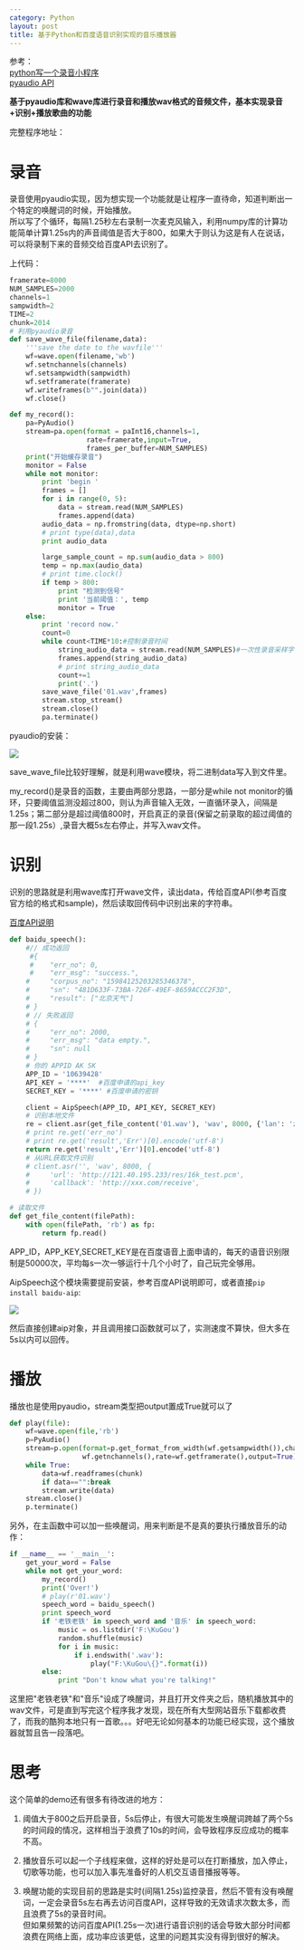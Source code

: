 ```yaml
---
category: Python
layout: post
title: 基于Python和百度语音识别实现的音乐播放器
---
```


参考：  
[python写一个录音小程序](http://blog.csdn.net/yexiaohhjk/article/details/73132562)   
[pyaudio API](http://people.csail.mit.edu/hubert/pyaudio/docs/#class-stream)

**基于pyaudio库和wave库进行录音和播放wav格式的音频文件，基本实现录音+识别+播放歌曲的功能**  

完整程序地址： []()
# 录音

录音使用pyaudio实现，因为想实现一个功能就是让程序一直待命，知道判断出一个特定的唤醒词的时候，开始播放。  
所以写了个循环，每隔1.25秒左右录制一次麦克风输入，利用numpy库的计算功能简单计算1.25s内的声音阈值是否大于800，如果大于则认为这是有人在说话，可以将录制下来的音频交给百度API去识别了。  

上代码：
```python
framerate=8000
NUM_SAMPLES=2000
channels=1
sampwidth=2
TIME=2
chunk=2014
# 利用pyaudio录音
def save_wave_file(filename,data):
    '''save the date to the wavfile'''
    wf=wave.open(filename,'wb')
    wf.setnchannels(channels)
    wf.setsampwidth(sampwidth)
    wf.setframerate(framerate)
    wf.writeframes(b"".join(data))
    wf.close()

def my_record():
    pa=PyAudio()
    stream=pa.open(format = paInt16,channels=1,
                   rate=framerate,input=True,
                   frames_per_buffer=NUM_SAMPLES)
    print("开始缓存录音")
    monitor = False
    while not monitor:
        print 'begin '
        frames = []
        for i in range(0, 5):
            data = stream.read(NUM_SAMPLES)
            frames.append(data)
        audio_data = np.fromstring(data, dtype=np.short)
        # print type(data),data
        print audio_data

        large_sample_count = np.sum(audio_data > 800)
        temp = np.max(audio_data)
        # print time.clock()
        if temp > 800:
            print "检测到信号"
            print '当前阈值：', temp
            monitor = True
    else:
        print 'record now.'
        count=0
        while count<TIME*10:#控制录音时间
            string_audio_data = stream.read(NUM_SAMPLES)#一次性录音采样字节大小
            frames.append(string_audio_data)
            # print string_audio_data
            count+=1
            print('.')
        save_wave_file('01.wav',frames)
        stream.stop_stream()
        stream.close()
        pa.terminate()
```  

pyaudio的安装： 

![](http://oon3ys1qt.bkt.clouddn.com/pip_install_pyaudio.png)

save_wave_file比较好理解，就是利用wave模块，将二进制data写入到文件里。  

my_record()是录音的函数，主要由两部分思路，一部分是while not monitor的循环，只要阈值监测没超过800，则认为声音输入无效，一直循环录入，间隔是1.25s；第二部分是超过阈值800时，开启真正的录音(保留之前录取的超过阈值的那一段1.25s）,录音大概5s左右停止，并写入wav文件。  

# 识别
识别的思路就是利用wave库打开wave文件，读出data，传给百度API(参考百度官方给的格式和sample)，然后读取回传码中识别出来的字符串。  

[百度API说明](http://ai.baidu.com/docs#/ASR-Online-Python-SDK/top)   

```python
def baidu_speech():
    #// 成功返回
     #{
     #    "err_no": 0,
     #    "err_msg": "success.",
    #     "corpus_no": "15984125203285346378",
    #     "sn": "481D633F-73BA-726F-49EF-8659ACCC2F3D",
    #     "result": ["北京天气"]
    # }
    # // 失败返回
    # {
    #     "err_no": 2000,
    #     "err_msg": "data empty.",
    #     "sn": null
    # }
    # 你的 APPID AK SK
    APP_ID = '10639428'
    API_KEY = '****'  #百度申请的api_key
    SECRET_KEY = '****' #百度申请的密钥

    client = AipSpeech(APP_ID, API_KEY, SECRET_KEY)
    # 识别本地文件
    re = client.asr(get_file_content('01.wav'), 'wav', 8000, {'lan': 'zh',})
    # print re.get('err_no')
    # print re.get('result','Err')[0].encode('utf-8')
    return re.get('result','Err')[0].encode('utf-8')
    # 从URL获取文件识别
    # client.asr('', 'wav', 8000, {
    #     'url': 'http://121.40.195.233/res/16k_test.pcm',
    #     'callback': 'http://xxx.com/receive',
    # })

# 读取文件
def get_file_content(filePath):
    with open(filePath, 'rb') as fp:
        return fp.read()
```
APP_ID，APP_KEY,SECRET_KEY是在百度语音上面申请的，每天的语音识别限制是50000次，平均每s一次一够运行十几个小时了，自己玩完全够用。  

AipSpeech这个模块需要提前安装，参考百度API说明即可，或者直接`pip install baidu-aip`: 

![](http://oon3ys1qt.bkt.clouddn.com/pip_install_baidu_aip.png)

然后直接创建aip对象，并且调用接口函数就可以了，实测速度不算快，但大多在5s以内可以回传。  

# 播放

播放也是使用pyaudio，stream类型把output置成True就可以了
```python
def play(file):
    wf=wave.open(file,'rb')
    p=PyAudio()
    stream=p.open(format=p.get_format_from_width(wf.getsampwidth()),channels=
                  wf.getnchannels(),rate=wf.getframerate(),output=True)
    while True:
        data=wf.readframes(chunk)
        if data=="":break
        stream.write(data)
    stream.close()
    p.terminate()
```

另外，在主函数中可以加一些唤醒词，用来判断是不是真的要执行播放音乐的动作：
```python
if __name__ == '__main__':
    get_your_word = False
    while not get_your_word:
        my_record()
        print('Over!')
        # play(r'01.wav')
        speech_word = baidu_speech()
        print speech_word
        if '老铁老铁' in speech_word and '音乐' in speech_word:
            music = os.listdir('F:\KuGou')
            random.shuffle(music)
            for i in music:
                if i.endswith('.wav'):
                    play("F:\KuGou\{}".format(i))
        else:
            print "Don't know what you're talking!"
```
这里把"老铁老铁"和"音乐"设成了唤醒词，并且打开文件夹之后，随机播放其中的wav文件，可是直到写完这个程序我才发现，现在所有大型网站音乐下载都收费了，而我的酷狗本地只有一首歌。。。好吧无论如何基本的功能已经实现，这个播放器就暂且告一段落吧。  

# 思考

这个简单的demo还有很多有待改进的地方：

1. 阈值大于800之后开启录音，5s后停止，有很大可能发生唤醒词跨越了两个5s的时间段的情况，这样相当于浪费了10s的时间，会导致程序反应成功的概率不高。  

2. 播放音乐可以起一个子线程来做，这样的好处是可以在打断播放，加入停止，切歌等功能，也可以加入事先准备好的人机交互语音播报等等。    

3. 唤醒功能的实现目前的思路是实时(间隔1.25s)监控录音，然后不管有没有唤醒词，一定会录音5s左右再去访问百度API，这样导致的无效请求次数太多，而且浪费了5s的录音时间。    
但如果频繁的访问百度API(1.25s一次)进行语音识别的话会导致大部分时间都浪费在网络上面，成功率应该更低，这里的问题其实没有得到很好的解决。

